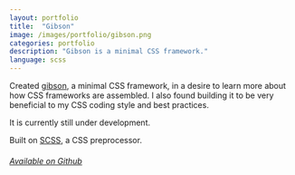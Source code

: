 ```yaml
---
layout: portfolio
title:  "Gibson"
image: /images/portfolio/gibson.png
categories: portfolio
description: "Gibson is a minimal CSS framework."
language: scss
---
```

[gibson]: http://ryanbonick.com/gibson/

Created [gibson], a minimal CSS framework, in a desire to learn more about how CSS frameworks are assembled. I also
found building it to be very beneficial to my CSS coding style and best practices.

It is currently still under development.

Built on [SCSS](http://sass-lang.com/), a CSS preprocessor.

###### [Available on Github](https://github.com/rbonick/gibson)

